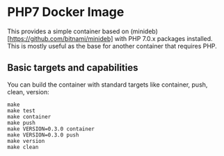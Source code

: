 # PHP7 Docker Image #

This provides a simple container based on (minideb)[https://github.com/bitnami/minideb] with PHP 7.0.x packages installed. This is mostly useful as the base for another container that requires PHP.


## Basic targets and capabilities

You can build the container with standard targets like container, push, clean, version:

```
make 
make test
make container
make push
make VERSION=0.3.0 container
make VERSION=0.3.0 push
make version
make clean
```
